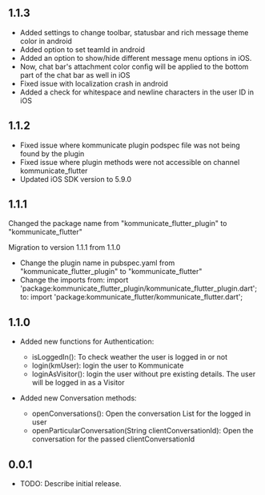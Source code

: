## 1.1.3
  * Added settings to change toolbar, statusbar and rich message theme color in android
  * Added option to set teamId in android 
  * Added an option to show/hide different message menu options in iOS.
  * Now, chat bar's attachment color config will be applied to the bottom part of the chat bar as well in iOS
  * Fixed issue with localization crash in android
  * Added a check for whitespace and newline characters in the user ID in iOS
  
## 1.1.2
  * Fixed issue where kommunicate plugin podspec file was not being found by the plugin
  * Fixed issue where plugin methods were not accessible on channel kommunicate_flutter
  * Updated iOS SDK version to 5.9.0

## 1.1.1
  Changed the package name from "kommunicate_flutter_plugin" to "kommunicate_flutter"

  Migration to version 1.1.1 from 1.1.0

  * Change the plugin name in pubspec.yaml from "kommunicate_flutter_plugin" to "kommunicate_flutter"
  * Change the imports from:
      import 'package:kommunicate_flutter_plugin/kommunicate_flutter_plugin.dart';
       to:
      import 'package:kommunicate_flutter/kommunicate_flutter.dart';
      
## 1.1.0
* Added new functions for Authentication:
  - isLoggedIn(): To check weather the user is logged in or not
  - login(kmUser): login the user to Kommunicate
  - loginAsVisitor(): login the user without pre existing details. The user will be logged in as a Visitor

* Added new Conversation methods:
  - openConversations(): Open the conversation List for the logged in user
  - openParticularConversation(String clientConversationId): Open the conversation for the passed clientConversationId

## 0.0.1

* TODO: Describe initial release.
